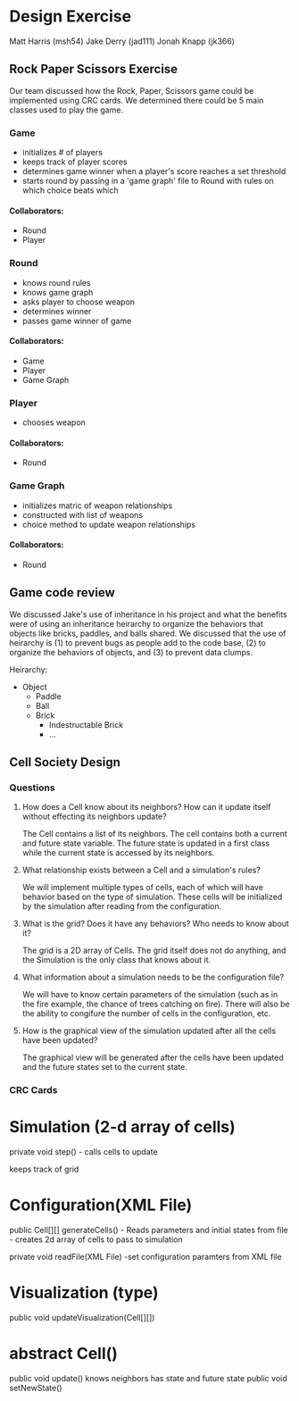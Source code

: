 # Design Exercise

Matt Harris (msh54)
Jake Derry (jad111)
Jonah Knapp (jk366)


## Rock Paper Scissors Exercise

Our team discussed how the Rock, Paper, Scissors game could be implemented using CRC cards. We determined there could be 5 main classes used to play the game. 


### Game
- initializes # of players
- keeps track of player scores
- determines game winner when a player's score reaches a set threshold
- starts round by passing in a 'game graph' file to Round with rules on which choice beats which

#### Collaborators: 
- Round
- Player

### Round

- knows round rules
- knows game graph
- asks player to choose weapon
- determines winner
- passes game winner of game

#### Collaborators: 
- Game
- Player
- Game Graph


### Player
- chooses weapon 

#### Collaborators: 
- Round

### Game Graph
- initializes matric of weapon relationships
- constructed with list of weapons 
- choice method to update weapon relationships

#### Collaborators: 
- Round 


## Game code review

We discussed Jake's use of inheritance in his project and what the benefits were of using an inheritance heirarchy to organize the behaviors that objects like bricks, paddles, and balls shared. We discussed that the use of heirarchy is (1) to prevent bugs as people add to the code base, (2) to organize the behaviors of objects, and (3) to prevent data clumps.

Heirarchy:
 - Object
     - Paddle
     - Ball
     - Brick
         - Indestructable Brick
         - ...

## Cell Society Design

### Questions

1. How does a Cell know about its neighbors? How can it update itself without effecting its neighbors update?

    The Cell contains a list of its neighbors. The cell contains both a current and future state variable. The future state is updated in a first class while the current state is accessed by its neighbors.

2. What relationship exists between a Cell and a simulation's rules?

    We will implement multiple types of cells, each of which will have behavior based on the type of simulation. These cells will be initialized by the simulation after reading from the configuration. 

3. What is the grid? Does it have any behaviors? Who needs to know about it?

    The grid is a 2D array of Cells. The grid itself does not do anything, and the Simulation is the only class that knows about it.

4. What information about a simulation needs to be the configuration file?

    We will have to know certain parameters of the simulation (such as in the fire example, the chance of trees catching on fire). There will also be the ability to congifure the number of cells in the configuration, etc. 

5. How is the graphical view of the simulation updated after all the cells have been updated?

    The graphical view will be generated after the cells have been updated and the future states set to the current state. 

### CRC Cards

# Simulation (2-d array of cells)

private void step()
    - calls cells to update
    
keeps track of grid

# Configuration(XML File)
public Cell[][] generateCells()
    - Reads parameters and initial states from file
    - creates 2d array of cells to pass to simulation
    
private void readFile(XML File)
    -set configuration paramters from XML file 


# Visualization (type)

public void updateVisualization(Cell[][])

# abstract Cell()

public void update()
knows neighbors
has state and future state
public void setNewState()
